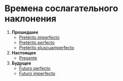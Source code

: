 # Времена сослагательного наклонения
1. **Прошедшее**
    - [Pretérito imperfecto]()
    - [Pretérito perfecto]()
    - [Pretérito pluscuamperfecto]()
2. **Настоящее**
    - [Presente]()
3. **Будущее**
    - [Futuro perfecto]()
    - [Futuro imperfecto]()
